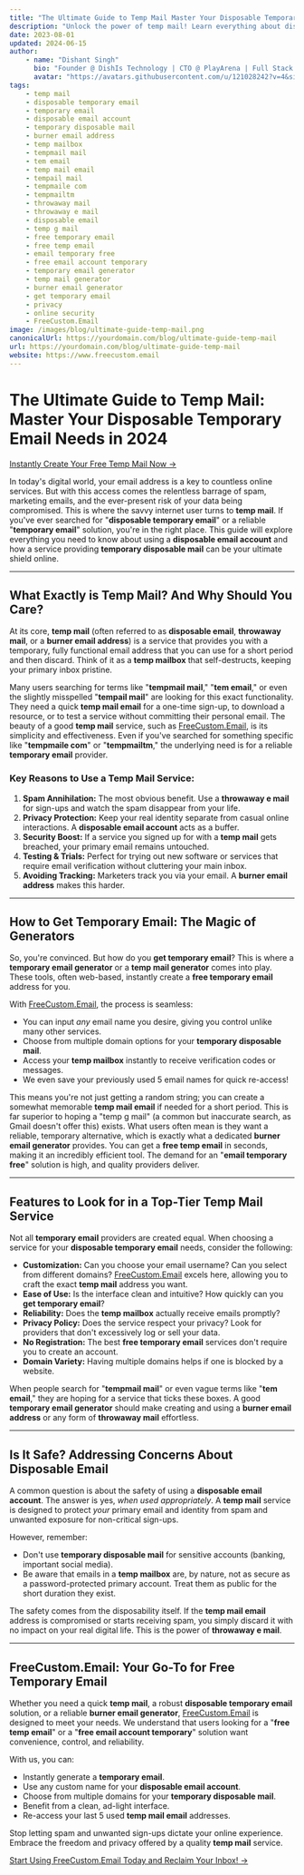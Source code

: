 ```yaml
---
title: "The Ultimate Guide to Temp Mail Master Your Disposable Temporary Email Needs in 2024"
description: "Unlock the power of temp mail! Learn everything about disposable temporary email, burner email addresses, how to get a free temporary email, and why a temp mail generator is your best friend for online privacy. Discover the benefits of a temp mailbox with FreeCustom.Email."
date: 2023-08-01
updated: 2024-06-15
author:
    - name: "Dishant Singh"
      bio: "Founder @ DishIs Technology | CTO @ PlayArena | Full Stack & Python Developer | ML/ DL Developer | Problem Solver | Math & Science Teacher"
      avatar: "https://avatars.githubusercontent.com/u/121028242?v=4&size=64"
tags:
    - temp mail
    - disposable temporary email
    - temporary email
    - disposable email account
    - temporary disposable mail
    - burner email address
    - temp mailbox
    - tempmail mail
    - tem email
    - temp mail email
    - tempail mail
    - tempmaile com
    - tempmailtm
    - throwaway mail
    - throwaway e mail
    - disposable email
    - temp g mail
    - free temporary email
    - free temp email
    - email temporary free
    - free email account temporary
    - temporary email generator
    - temp mail generator
    - burner email generator
    - get temporary email
    - privacy
    - online security
    - FreeCustom.Email
image: /images/blog/ultimate-guide-temp-mail.png
canonicalUrl: https://yourdomain.com/blog/ultimate-guide-temp-mail
url: https://yourdomain.com/blog/ultimate-guide-temp-mail
website: https://www.freecustom.email
---
```


# The Ultimate Guide to Temp Mail: Master Your Disposable Temporary Email Needs in 2024

[Instantly Create Your Free Temp Mail Now →](https://www.freecustom.email)

In today's digital world, your email address is a key to countless online services. But with this access comes the relentless barrage of spam, marketing emails, and the ever-present risk of your data being compromised. This is where the savvy internet user turns to **temp mail**. If you've ever searched for "**disposable temporary email**" or a reliable "**temporary email**" solution, you're in the right place. This guide will explore everything you need to know about using a **disposable email account** and how a service providing **temporary disposable mail** can be your ultimate shield online.

---

## What Exactly is Temp Mail? And Why Should You Care?

At its core, **temp mail** (often referred to as **disposable email**, **throwaway mail**, or a **burner email address**) is a service that provides you with a temporary, fully functional email address that you can use for a short period and then discard. Think of it as a **temp mailbox** that self-destructs, keeping your primary inbox pristine.

Many users searching for terms like "**tempmail mail**," "**tem email**," or even the slightly misspelled "**tempail mail**" are looking for this exact functionality. They need a quick **temp mail email** for a one-time sign-up, to download a resource, or to test a service without committing their personal email. The beauty of a good **temp mail** service, such as [FreeCustom.Email](https://www.freecustom.email), is its simplicity and effectiveness. Even if you've searched for something specific like "**tempmaile com**" or "**tempmailtm**," the underlying need is for a reliable **temporary email** provider.

### Key Reasons to Use a Temp Mail Service:

1.  **Spam Annihilation:** The most obvious benefit. Use a **throwaway e mail** for sign-ups and watch the spam disappear from your life.
2.  **Privacy Protection:** Keep your real identity separate from casual online interactions. A **disposable email account** acts as a buffer.
3.  **Security Boost:** If a service you signed up for with a **temp mail** gets breached, your primary email remains untouched.
4.  **Testing & Trials:** Perfect for trying out new software or services that require email verification without cluttering your main inbox.
5.  **Avoiding Tracking:** Marketers track you via your email. A **burner email address** makes this harder.

---

## How to Get Temporary Email: The Magic of Generators

So, you're convinced. But how do you **get temporary email**? This is where a **temporary email generator** or a **temp mail generator** comes into play. These tools, often web-based, instantly create a **free temporary email** address for you.

With [FreeCustom.Email](https://www.freecustom.email), the process is seamless:
*   You can input *any* email name you desire, giving you control unlike many other services.
*   Choose from multiple domain options for your **temporary disposable mail**.
*   Access your **temp mailbox** instantly to receive verification codes or messages.
*   We even save your previously used 5 email names for quick re-access!

This means you're not just getting a random string; you can create a somewhat memorable **temp mail email** if needed for a short period. This is far superior to hoping a "temp g mail" (a common but inaccurate search, as Gmail doesn't offer this) exists. What users often mean is they want a reliable, temporary alternative, which is exactly what a dedicated **burner email generator** provides. You can get a **free temp email** in seconds, making it an incredibly efficient tool. The demand for an "**email temporary free**" solution is high, and quality providers deliver.

---

## Features to Look for in a Top-Tier Temp Mail Service

Not all **temporary email** providers are created equal. When choosing a service for your **disposable temporary email** needs, consider the following:

*   **Customization:** Can you choose your email username? Can you select from different domains? [FreeCustom.Email](https://www.freecustom.email) excels here, allowing you to craft the exact **temp mail** address you want.
*   **Ease of Use:** Is the interface clean and intuitive? How quickly can you **get temporary email**?
*   **Reliability:** Does the **temp mailbox** actually receive emails promptly?
*   **Privacy Policy:** Does the service respect your privacy? Look for providers that don't excessively log or sell your data.
*   **No Registration:** The best **free temporary email** services don't require you to create an account.
*   **Domain Variety:** Having multiple domains helps if one is blocked by a website.

When people search for "**tempmail mail**" or even vague terms like "**tem email**," they are hoping for a service that ticks these boxes. A good **temporary email generator** should make creating and using a **burner email address** or any form of **throwaway mail** effortless.

---

## Is It Safe? Addressing Concerns About Disposable Email

A common question is about the safety of using a **disposable email account**. The answer is yes, *when used appropriately*. A **temp mail** service is designed to protect *your* primary email and identity from spam and unwanted exposure for non-critical sign-ups.

However, remember:
*   Don't use **temporary disposable mail** for sensitive accounts (banking, important social media).
*   Be aware that emails in a **temp mailbox** are, by nature, not as secure as a password-protected primary account. Treat them as public for the short duration they exist.

The safety comes from the disposability itself. If the **temp mail email** address is compromised or starts receiving spam, you simply discard it with no impact on your real digital life. This is the power of **throwaway e mail**.

---

## FreeCustom.Email: Your Go-To for Free Temporary Email

Whether you need a quick **temp mail**, a robust **disposable temporary email** solution, or a reliable **burner email generator**, [FreeCustom.Email](https://www.freecustom.email) is designed to meet your needs. We understand that users looking for a "**free temp email**" or a "**free email account temporary**" solution want convenience, control, and reliability.

With us, you can:
*   Instantly generate a **temporary email**.
*   Use any custom name for your **disposable email account**.
*   Choose from multiple domains for your **temporary disposable mail**.
*   Benefit from a clean, ad-light interface.
*   Re-access your last 5 used **temp mail email** addresses.

Stop letting spam and unwanted sign-ups dictate your online experience. Embrace the freedom and privacy offered by a quality **temp mail** service.

[Start Using FreeCustom.Email Today and Reclaim Your Inbox! →](https://www.freecustom.email)